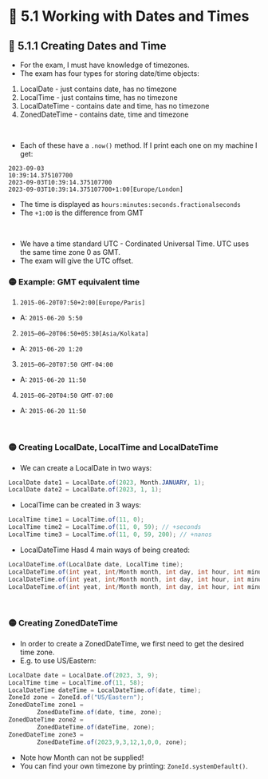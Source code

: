 <link href="../../styles.css" rel="stylesheet"></link>

# 🧠 5.1 Working with Dates and Times

## 🔴 5.1.1 Creating Dates and Time
* For the exam, I must have knowledge of timezones.
* The exam has four types for storing date/time objects:
1) LocalDate - just contains date, has no timezone
2) LocalTime - just contains time, has no timezone
3) LocalDateTime - contains date and time, has no timezone
4) ZonedDateTime - contains date, time and timezone

<br>

* Each of these have a `.now()` method. If I print each one on my machine I get:

```console
2023-09-03
10:39:14.375107700
2023-09-03T10:39:14.375107700
2023-09-03T10:39:14.375107700+1:00[Europe/London]
```

* The time is displayed as `hours:minutes:seconds.fractionalseconds`
* The `+1:00` is the difference from GMT

<br>

* We have a time standard UTC - Cordinated Universal Time. UTC uses the same time zone 0 as GMT.
* The exam will give the UTC offset.

### 🟡 Example: GMT equivalent time
1) `2015-06-20T07:50+2:00[Europe/Paris]`
- A: `2015-06-20 5:50`
2) `2015–06–20T06:50+05:30[Asia/Kolkata]`
- A: `2015-06-20 1:20`
3) `2015–06–20T07:50 GMT-04:00`
- A: `2015-06-20 11:50`
4) `2015–06–20T04:50 GMT-07:00`
- A: `2015-06-20 11:50`

<br>

### 🟡 Creating LocalDate, LocalTime and LocalDateTime

* We can create a LocalDate in two ways:
```java
LocalDate date1 = LocalDate.of(2023, Month.JANUARY, 1);
LocalDate date2 = LocalDate.of(2023, 1, 1);
```

* LocalTime can be created in 3 ways:
```java
LocalTime time1 = LocalTime.of(11, 0);
LocalTime time2 = LocalTime.of(11, 0, 59); // +seconds
LocalTime time3 = LocalTime.of(11, 0, 59, 200); // +nanos
```

* LocalDateTime Hasd 4 main ways of being created:
```java
LocalDateTime.of(LocalDate date, LocalTime time);
LocalDateTime.of(int yeat, int/Month month, int day, int hour, int minute);
LocalDateTime.of(int yeat, int/Month month, int day, int hour, int minute, int seconds); // +seconds
LocalDateTime.of(int yeat, int/Month month, int day, int hour, int minute, int seconds, int nanos); // +nanos
```

<br>

### 🟡 Creating ZonedDateTime
* In order to create a ZonedDateTime, we first need to get the desired time zone.
* E.g. to use US/Eastern:
```java
LocalDate date = LocalDate.of(2023, 3, 9);
LocalTime time = LocalTime.of(11, 58);
LocalDateTime dateTime = LocalDateTime.of(date, time);
ZoneId zone = ZoneId.of("US/Eastern");
ZonedDateTime zone1 = 
        ZonedDateTime.of(date, time, zone);
ZonedDateTime zone2 = 
        ZonedDateTime.of(dateTime, zone);
ZonedDateTime zone3 =
        ZonedDateTime.of(2023,9,3,12,1,0,0, zone);
```

* Note how Month can not be supplied!
* You can find your own timezone by printing: `ZoneId.systemDefault()`.